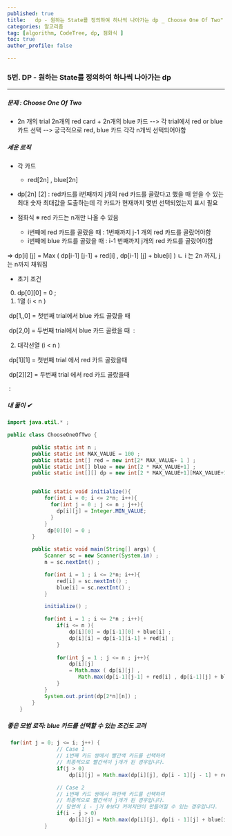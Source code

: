 ```yaml
---
published: true
title:   dp - 원하는 State를 정의하여 하나씩 나아가는 dp _ Choose One Of Two"
categories: 알고리즘 
tag: [algorithm, CodeTree, dp, 점화식 ] 
toc: true
author_profile: false 

---
```




### 5번. DP - 원하는 State를 정의하여 하나씩 나아가는 dp

---

##### 문제 : Choose One Of Two

* 2n 개의 trial 
  2n개의 red card + 2n개의 blue 카드 
  --> 각 trial에서 red or blue 카드 선택
  --> 궁극적으로 red, blue 카드 각각 n개씩 선택되어야함 

  

##### 세운 로직 

* 각 카드 
  * red[2n] ,  blue[2n]

* dp[2n] [2] : red카드를 i번째까지 j개의 red 카드를 골랐다고 했을 때 얻을 수 있는 최대 숫자
  최대값을 도출하는데 각 카드가 현재까지 몇번 선택되었는지 표시 필요 

* 점화식 ※ red 카드는 n개만 나올 수 있음
  * i번째에 red 카드를 골랐을 때 
    : 1번째까지 j-1 개의 red 카드를 골랐어야함
  * i번째에 blue 카드를 골랐을 때 
    : i-1 번째까지 j개의 red 카드를 골랐어야함

=> dp[i] [j] = Max ( dp[i-1] [j-1] + red[i] , dp[i-1] [j] + blue[i] ) 
ㄴ i 는 2n 까지, j는 n까지 채워짐 



* 초기 조건 

0) dp[0][0] = 0 ; 
1) 1열 (i < n )

​	dp[1,,0] = 첫번째 trial에서 blue 카드 골랐을 때 

​	dp[2,0] = 두번째 trial에서 blue 카드 골랐을 때 
​		: 	

2) 대각선열 (i < n )

​	dp[1][1] = 첫번째 trial 에서 red 카드 골랐을때

​	dp[2][2] = 두번째 trial 에서 red 카드 골랐을때

​		: 



##### 내 풀이  ✔

```java
import java.util.* ; 

public class ChooseOneOfTwo {

	    public static int n ; 
        public static int MAX_VALUE = 100 ; 
	    public static int[] red = new int[2* MAX_VALUE+ 1 ] ;
	    public static int[] blue = new int[2 * MAX_VALUE+1] ;
	    public static int[][] dp = new int[2 * MAX_VALUE+1][MAX_VALUE+1] ; 


	    public static void initialize(){ 
	        for(int i = 0; i <= 2*n; i++){
	          for(int j = 0 ; j <= n ; j++){
	            dp[i][j] = Integer.MIN_VALUE; 
	          }  
	        }
             dp[0][0] = 0 ; 
	    }

	    public static void main(String[] args) {
	        Scanner sc = new Scanner(System.in) ; 
	        n = sc.nextInt() ; 

	        for(int i = 1 ; i <= 2*n; i++){
	            red[i] = sc.nextInt() ; 
	            blue[i] = sc.nextInt() ; 
	        }

	        initialize() ; 

	        for(int i = 1 ; i <= 2*n ; i++){    
                if(i <= n ){
                    dp[i][0] = dp[i-1][0] + blue[i] ; 
                    dp[i][i] = dp[i-1][i-1] + red[i] ;
                }
	            
	            for(int j = 1 ; j <= n ; j++){
	                dp[i][j] 
	                = Math.max ( dp[i][j] , 
                       Math.max(dp[i-1][j-1] + red[i] , dp[i-1][j] + blue[i])) ; 
	            }
	        }
	        System.out.print(dp[2*n][n]) ; 
	    }
	}
```





##### 좋은 모범 로직: blue 카드를 선택할 수 있는 조건도 고려

````java
 for(int j = 0; j <= i; j++) {
                // Case 1
                // i번째 카드 쌍에서 빨간색 카드를 선택하여
                // 최종적으로 빨간색이 j개가 된 경우입니다.
                if(j > 0)
                    dp[i][j] = Math.max(dp[i][j], dp[i - 1][j - 1] + red[i]);

                // Case 2
                // i번째 카드 쌍에서 파란색 카드를 선택하여
                // 최종적으로 빨간색이 j개가 된 경우입니다.
                // 당연히 i - j가 0보다 커야지만이 만들어질 수 있는 경우입니다.
                if(i - j > 0)
                    dp[i][j] = Math.max(dp[i][j], dp[i - 1][j] + blue[i]);
            }
````

